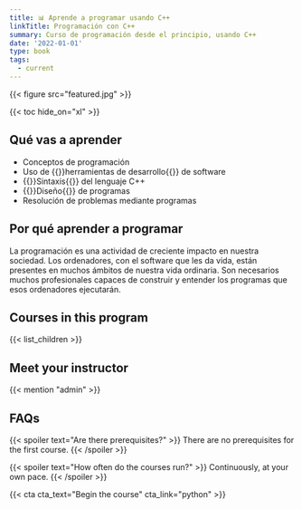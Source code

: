 ```yaml
---
title: 📊 Aprende a programar usando C++
linkTitle: Programación con C++
summary: Curso de programación desde el principio, usando C++
date: '2022-01-01'
type: book
tags:
  - current
---
```


{{< figure src="featured.jpg" >}}

{{< toc hide_on="xl" >}}

## Qué vas a aprender

- Conceptos de programación
- Uso de {{<hl>}}herramientas de desarrollo{{</hl>}} de software
- {{<hl>}}Sintaxis{{</hl>}} del lenguaje C++
- {{<hl>}}Diseño{{</hl>}} de programas
- Resolución de problemas mediante programas

## Por qué aprender a programar

La programación es una actividad de creciente impacto en nuestra sociedad. Los ordenadores, con el software que les da vida, están presentes en muchos ámbitos de nuestra vida ordinaria. Son necesarios muchos profesionales capaces de construir y entender los programas que esos ordenadores ejecutarán.

## Courses in this program

{{< list_children >}}

## Meet your instructor

{{< mention "admin" >}}

## FAQs

{{< spoiler text="Are there prerequisites?" >}}
There are no prerequisites for the first course.
{{< /spoiler >}}

{{< spoiler text="How often do the courses run?" >}}
Continuously, at your own pace.
{{< /spoiler >}}

{{< cta cta_text="Begin the course" cta_link="python" >}}
